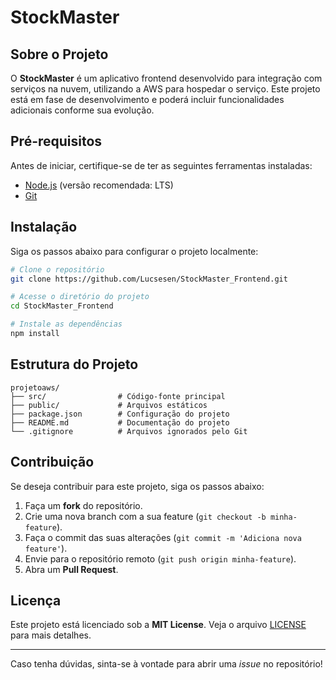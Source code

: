 # StockMaster

## Sobre o Projeto
O **StockMaster** é um aplicativo frontend desenvolvido para integração com serviços na nuvem, utilizando a AWS para hospedar o serviço. Este projeto está em fase de desenvolvimento e poderá incluir funcionalidades adicionais conforme sua evolução.

## Pré-requisitos
Antes de iniciar, certifique-se de ter as seguintes ferramentas instaladas:
- [Node.js](https://nodejs.org/) (versão recomendada: LTS)
- [Git](https://git-scm.com/)

## Instalação
Siga os passos abaixo para configurar o projeto localmente:

```sh
# Clone o repositório
git clone https://github.com/Lucsesen/StockMaster_Frontend.git

# Acesse o diretório do projeto
cd StockMaster_Frontend

# Instale as dependências
npm install
```


## Estrutura do Projeto
```
projetoaws/
├── src/                # Código-fonte principal
├── public/             # Arquivos estáticos
├── package.json        # Configuração do projeto
├── README.md           # Documentação do projeto
└── .gitignore          # Arquivos ignorados pelo Git
```


## Contribuição
Se deseja contribuir para este projeto, siga os passos abaixo:
1. Faça um **fork** do repositório.
2. Crie uma nova branch com a sua feature (`git checkout -b minha-feature`).
3. Faça o commit das suas alterações (`git commit -m 'Adiciona nova feature'`).
4. Envie para o repositório remoto (`git push origin minha-feature`).
5. Abra um **Pull Request**.

## Licença
Este projeto está licenciado sob a **MIT License**. Veja o arquivo [LICENSE](LICENSE) para mais detalhes.

---

Caso tenha dúvidas, sinta-se à vontade para abrir uma *issue* no repositório!

